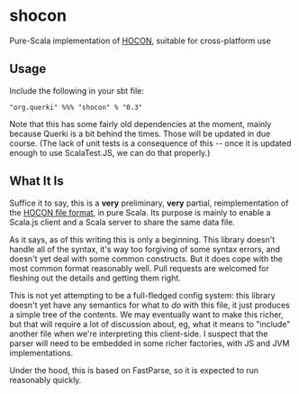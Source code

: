 # shocon
Pure-Scala implementation of [HOCON](https://github.com/typesafehub/config/blob/master/HOCON.md), suitable for cross-platform use

## Usage

Include the following in your sbt file:
```
"org.querki" %%% "shocon" % "0.3"
```
Note that this has some fairly old dependencies at the moment, mainly because Querki is a bit behind the times. Those will be updated in due course. (The lack of unit tests is a consequence of this -- once it is updated enough to use ScalaTest.JS, we can do that properly.)

## What It Is

Suffice it to say, this is a **very** preliminary, **very** partial, reimplementation of the [HOCON file format](https://github.com/typesafehub/config/blob/master/HOCON.md), in pure Scala. Its purpose is mainly to enable a Scala.js client and a Scala server to share the same data file.

As it says, as of this writing this is only a beginning. This library doesn't handle all of the syntax, it's way too forgiving of some syntax errors, and doesn't yet deal with some common constructs. But it does cope with the most common format reasonably well. Pull requests are welcomed for fleshing out the details and getting them right.

This is not yet attempting to be a full-fledged config system: this library doesn't yet have any semantics for what to *do* with this file, it just produces a simple tree of the contents. We may eventually want to make this richer, but that will require a lot of discussion about, eg, what it means to "include" another file when we're interpreting this client-side. I suspect that the parser will need to be embedded in some richer factories, with JS and JVM implementations.

Under the hood, this is based on FastParse, so it is expected to run reasonably quickly.
